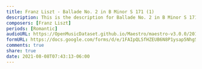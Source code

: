 ```yaml
---
title: Franz Liszt - Ballade No. 2 in B Minor S 171 (1)
description: This is the description for Ballade No. 2 in B Minor S 171 by Franz Liszt
composers: [Franz Liszt]
periods: [Romantic]
audioURL: https://OpenMusicDataset.github.io/Maestro/maestro-v3.0.0/2013/ORIG-MIDI_01_7_8_13_Group__MID--AUDIO_04_R2_2013_wav--3.midi
formURL: https://docs.google.com/forms/d/e/1FAIpQLSfHZEUB6N8P1ysap5NhgS24ecWImFDuAW1UnKnwkkUagMbCLg/viewform
comments: true
share: true
date: 2021-08-08T07:43:13-06:00
---
```

